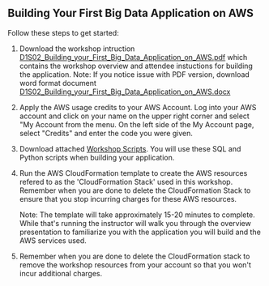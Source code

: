 ## Building Your First Big Data Application on AWS

Follow these steps to get started:

1. Download the workshop intruction [D1S02_Building_your_First_Big_Data_Application_on_AWS.pdf](https://github.com/wrbaldwin/da-week/blob/master/Labs/First-Big-Data-App/D1S02_Building_your_First_Big_Data_Application_on_AWS.pdf) which contains the workshop overview and attendee instuctions for building the application.
Note: If you notice issue with PDF version, download word format document [D1S02_Building_your_First_Big_Data_Application_on_AWS.docx](https://github.com/wrbaldwin/da-week/blob/master/Labs/First-Big-Data-App/D1S02_Building_your_First_Big_Data_Application_on_AWS.docx)

2. Apply the AWS usage credits to your AWS Account. Log into your AWS account and click on your name on the upper right corner and select "My Account from the menu. On the left side of the My Account page, select "Credits" and enter the code you were given.

3. Download attached [Workshop Scripts](https://github.com/wrbaldwin/da-week/blob/master/Labs/First-Big-Data-App/BigDataWorkshop.zip). You will use these SQL and Python scripts when building your application.

4. Run the AWS CloudFormation template to create the AWS resources refered to as the 'CloudFormation Stack' used in this workshop. Remember when you are done to delete the CloudFormation Stack to ensure that you stop incurring charges for these AWS resources.

   Note: The template will take approximately 15-20 minutes to complete. While that's running the instructor will walk you through the overview presentation to familiarize you with the application you will build and the AWS services used.

5. Remember when you are done to delete the CloudFormation stack to remove the workshop resources from your account so that you won't incur additional charges.
